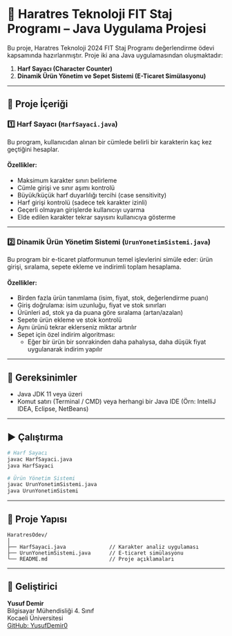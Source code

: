 # 📘 Haratres Teknoloji FIT Staj Programı – Java Uygulama Projesi

Bu proje, Haratres Teknoloji 2024 FIT Staj Programı değerlendirme ödevi kapsamında hazırlanmıştır. Proje iki ana Java uygulamasından oluşmaktadır:

1. **Harf Sayacı (Character Counter)**
2. **Dinamik Ürün Yönetim ve Sepet Sistemi (E-Ticaret Simülasyonu)**

---

## 🧩 Proje İçeriği

### 1️⃣ Harf Sayacı (`HarfSayaci.java`)

Bu program, kullanıcıdan alınan bir cümlede belirli bir karakterin kaç kez geçtiğini hesaplar.

#### Özellikler:
- Maksimum karakter sınırı belirleme
- Cümle girişi ve sınır aşımı kontrolü
- Büyük/küçük harf duyarlılığı tercihi (case sensitivity)
- Harf girişi kontrolü (sadece tek karakter izinli)
- Geçerli olmayan girişlerde kullanıcıyı uyarma
- Elde edilen karakter tekrar sayısını kullanıcıya gösterme

---

### 2️⃣ Dinamik Ürün Yönetim Sistemi (`UrunYonetimSistemi.java`)

Bu program bir e-ticaret platformunun temel işlevlerini simüle eder: ürün girişi, sıralama, sepete ekleme ve indirimli toplam hesaplama.

#### Özellikler:
- Birden fazla ürün tanımlama (isim, fiyat, stok, değerlendirme puanı)
- Giriş doğrulama: isim uzunluğu, fiyat ve stok sınırları
- Ürünleri ad, stok ya da puana göre sıralama (artan/azalan)
- Sepete ürün ekleme ve stok kontrolü
- Aynı ürünü tekrar eklerseniz miktar artırılır
- Sepet için özel indirim algoritması:
  - Eğer bir ürün bir sonrakinden daha pahalıysa, daha düşük fiyat uygulanarak indirim yapılır

---

## 🔧 Gereksinimler

- Java JDK 11 veya üzeri
- Komut satırı (Terminal / CMD) veya herhangi bir Java IDE (Örn: IntelliJ IDEA, Eclipse, NetBeans)

---

## ▶️ Çalıştırma

```bash
# Harf Sayacı
javac HarfSayaci.java
java HarfSayaci

# Ürün Yönetim Sistemi
javac UrunYonetimSistemi.java
java UrunYonetimSistemi
```

---

## 📂 Proje Yapısı

```
HaratresOdev/
│
├── HarfSayaci.java              // Karakter analiz uygulaması
├── UrunYonetimSistemi.java      // E-ticaret simülasyonu
└── README.md                    // Proje açıklamaları
```

---

## 👤 Geliştirici

**Yusuf Demir**  
Bilgisayar Mühendisliği 4. Sınıf  
Kocaeli Üniversitesi  
[GitHub: YusufDemir0](https://github.com/YusufDemir0)
